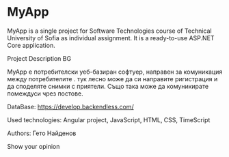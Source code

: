 # MyApp

MyApp is a single project for Software Technologies course of Technical University of Sofia as individual assignment. It is a ready-to-use ASP.NET Core application.

Project Description BG

MyApp e  потребителски уеб-базиран софтуер, направен за комуникация между потребителите .
тук лесно може да си направите ригистрация и да споделяте снимки с приятели.
Също така може да комуникирате помеждуси чрез постове.

DataBase:
https://develop.backendless.com/

Used technologies:
Angular project,
JavaScript,
HTML,
CSS,
TimeScript

Authors:
Гето Найденов

Show your opinion

